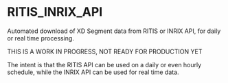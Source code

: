 # RITIS_INRIX_API
Automated download of XD Segment data from RITIS or INRIX API, for daily or real time processing.

THIS IS A WORK IN PROGRESS, NOT READY FOR PRODUCTION YET

The intent is that the RITIS API can be used on a daily or even hourly schedule, while the INRIX API can be used for real time data. 
